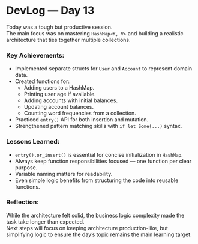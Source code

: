 # DevLog — Day 13

Today was a tough but productive session.  
The main focus was on mastering `HashMap<K, V>` and building a realistic architecture that ties together multiple collections.  

### Key Achievements:
- Implemented separate structs for `User` and `Account` to represent domain data.
- Created functions for:
  - Adding users to a HashMap.
  - Printing user age if available.
  - Adding accounts with initial balances.
  - Updating account balances.
  - Counting word frequencies from a collection.
- Practiced `entry()` API for both insertion and mutation.
- Strengthened pattern matching skills with `if let Some(...)` syntax.

### Lessons Learned:
- `entry().or_insert()` is essential for concise initialization in `HashMap`.
- Always keep function responsibilities focused — one function per clear purpose.
- Variable naming matters for readability.
- Even simple logic benefits from structuring the code into reusable functions.

### Reflection:
While the architecture felt solid, the business logic complexity made the task take longer than expected.  
Next steps will focus on keeping architecture production-like, but simplifying logic to ensure the day’s topic remains the main learning target.

